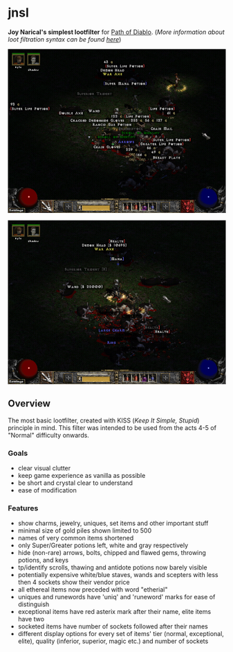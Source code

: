 # jnsl
**Joy Narical's simplest lootfilter** for [Path of Diablo](https://pathofdiablo.com).
(*More information about loot filtration syntax can be found [here](http://pathofdiablo.com/wiki/index.php/Loot_Filtration)*)

![Without lootfilter](/images/before.png)

![With lootfilter](/images/after.png)

## Overview
The most basic lootfilter, created with KISS (*Keep It Simple, Stupid*) principle in mind.
This filter was intended to be used from the acts 4-5 of "Normal" difficulty onwards.

### Goals
* clear visual clutter
* keep game experience as vanilla as possible
* be short and crystal clear to understand
* ease of modification

### Features
* show charms, jewelry, uniques, set items and other important stuff
* minimal size of gold piles shown limited to 500
* names of very common items shortened
* only Super/Greater potions left, white and gray respectively
* hide (non-rare) arrows, bolts, chipped and flawed gems, throwing potions, and keys
* tp/identify scrolls, thawing and antidote potions now barely visible
* potentially expensive white/blue staves, wands and scepters with less then 4 sockets show their vendor price
* all ethereal items now preceded with word "etherial"
* uniques and runewords have 'uniq' and 'runeword' marks for ease of distinguish
* exceptional items have red asterix mark after their name, elite items have two
* socketed items have number of sockets followed after their names
* different display options for every set of items' tier (normal, exceptional, elite), quality (inferior, superior, magic etc.) and number of sockets
